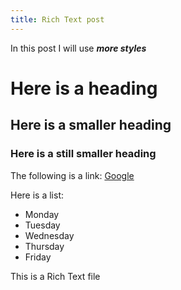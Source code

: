 ```yaml
---
title: Rich Text post
---
```

In this post I will use ***more styles***

# Here is a heading

## Here is a smaller heading

### Here is a still smaller heading

The following is a link: [Google](www.google.com)

Here is a list:

* Monday
* Tuesday
* Wednesday
* Thursday
* Friday

This is a Rich Text file
